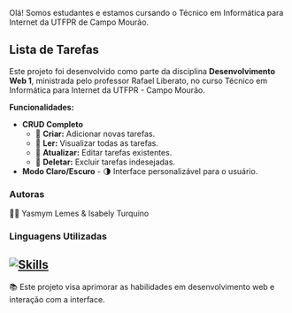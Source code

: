<p align="baseline">Olá! Somos estudantes e estamos cursando o Técnico em Informática para Internet 
  da UTFPR de Campo Mourão.</p>

<h2 align="baseline">Lista de Tarefas</h2>

<p align="baseline">Este projeto foi desenvolvido como parte da disciplina <strong>Desenvolvimento Web 1</strong>, ministrada pelo professor Rafael Liberato, no curso Técnico em Informática para Internet da UTFPR - Campo Mourão.</p>

<p align="baseline"><strong>Funcionalidades:</strong></p>
<ul align="baseline">
  <li><strong>CRUD Completo</strong>
    <ul align="baseline">
      <li>🔹 <strong>Criar:</strong> Adicionar novas tarefas.</li>
      <li>🔹 <strong>Ler:</strong> Visualizar todas as tarefas.</li>
      <li>🔹 <strong>Atualizar:</strong> Editar tarefas existentes.</li>
      <li>🔹 <strong>Deletar:</strong> Excluir tarefas indesejadas.</li>
    </ul>
  </li>
  <li><strong>Modo Claro/Escuro</strong> - 🌗 Interface personalizável para o usuário.</li>
</ul>

<h3 align="baseline">Autoras</h3>
<p align="baseline">👩‍💻 Yasmym Lemes & Isabely Turquino</p>

<h3 align="baseline">Linguagens Utilizadas</h3>
<h2 align="baseline">
  <a href="https://skillicons.dev">
    <img src="https://skillicons.dev/icons?i=javascript,html,css" alt="Skills">
  </a>
</h2>

<div align="baseline">
  <p>📚 Este projeto visa aprimorar as habilidades em desenvolvimento web e interação com a interface.</p>
</div>
